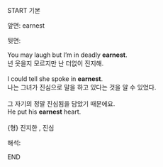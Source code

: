 START
기본

앞면:
earnest


뒷면:
<div><div>You may laugh but I’m in deadly <strong>earnest</strong>. </div><div><div>넌 웃을지 모르지만 난 더없이 진지해.</div></div></div><div><br></div><div><div>I could tell she spoke in <strong>earnest</strong>. </div><div><div>나는 그녀가 진심으로 말을 하고 있다는 것을 알 수 있었다.</div></div></div><div><br></div><div><div><div>그 자기의 정말 진심됨을 담았기 때문에요.</div></div><div><div>He put his <strong>earnest</strong> heart.</div></div></div><div><br></div><div>{형} 진지한 , 진심</div>


해석:

END